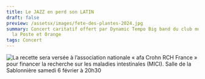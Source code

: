 ```yaml
---
title: Le JAZZ en perd son LATIN
draft: false
preview: /assetsx/images/fete-des-plantes-2024.jpg
summary: Concert caritatif offert par Dynamic Tempo Big band du club musical de
  la Poste et Orange
tags: Concert
---
```

![La recette sera versée à l’association nationale « afa Crohn RCH France » pour financer la recherche sur les maladies intestinales (MICI). Salle de la Sablonnière samedi 6 février à 20h30](/images/2024-affiche-concert-v3_adobestock_341124942-converti-_page-0001.jpg)